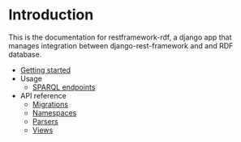 # Introduction

This is the documentation for restframework-rdf, a django app that manages integration between django-rest-framework and and RDF database.

- [Getting started](/getting-started)
- Usage
    - [SPARQL endpoints](/sparql-endpoints)
- API reference
    - [Migrations](/migrations)
    - [Namespaces](/namespaces)
    - [Parsers](/parsers)
    - [Views](/views)